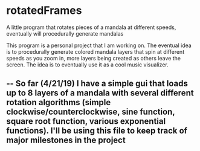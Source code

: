 # rotatedFrames
A little program that rotates pieces of a mandala at different speeds, eventually will procedurally generate mandalas

This program is a personal project that I am working on.  The eventual idea is to procedurally generate
colored mandala layers that spin at different speeds as you zoom in, more layers being created as others leave
the screen.  The idea is to eventually use it as a cool music visualizer.

--
So far (4/21/19) I have a simple gui that loads up to 8 layers of a mandala with several different rotation
algorithms (simple clockwise/counterclockwise, sine function, square root function, various exponential functions).
I'll be using this file to keep track of major milestones in the project
--
